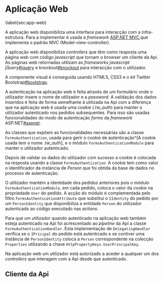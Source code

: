 Aplicação Web
=

\label{sec:app-web}

A aplicação web disponibiliza uma interface para interacção com a infra-estrutura.
Para a implementar é usada a *framework* [ASP.NET MVC](#aspnetmvc),que implementa o padrão MVC (Model–view–controller).

A aplicação web disponibiliza *controllers* que têm como resposta uma página web com código *javascript* que tornam o browser um cliente da Api. 
As páginas web retornadas utilizam as *frameworks javascript* jQuery[#jquery]() e knockout[#knockout]() para interacção com o utilizador.

A componente visual é conseguida usando HTML5, CSS3 e o *kit* Twitter Bootstrap[#bootstrap]().

A autenticação na aplicação web é feita através de um formulário onde o utilizador insere o nome de utilizador e a *password*. A validação dos dados inseridos é feita de forma semelhante à utilizada na Api com a diferença que na aplicação web é usada uma cookie (*.tw_auth*) para manter o utilizador autenticado nos pedidos subsequentes. 
Para isso são usadas funcionalidades do modo de autenticação *forms* da *framework* ASP.NET[#aspnet](). 

As classes que expõem as funcionalidades necessárias são a classe `FormsAuthentication`, usada para gerir o cookie de autenticação^[A cookie usada tem o nome *.tw_auth*], e o módulo `FormsAuthenticationModule` para manter o utilizador autenticado. 

Depois de validar os dados do utilizador com sucesso a cookie é colocada na resposta usando a classe `FormsAuthentication`.
A cookie tem como valor o identificador da instância de *Person* que foi obtida da base de dados no processo de autenticação. 

O utilizador mantém a identidade dos pedidos anteriores pois o módulo `FormsAuthenticationModule`, em cada pedido, coloca o valor da *cookie* na propriedade `User` do pedido. A acção do módulo é complementada pelo filtro `FormsAuthenticationAttribute` que substitui o `IIdentity` do pedido por um `PersonIdentity` que disponibiliza a entidade `Person` do utilizador autenticado ao código executado nas *actions*.

Para que um utilizador quando autenticado na aplicação web também esteja autenticado na Api foi acrescentado ao *pipeline* da Api a classe `FormsAuthenticationHandler`.
Esta implementação de `DelegatingHandler` verifica se o `IPricipal` do pedido está autenticado e se contiver uma instância de `PersonIdentity` coloca a `Person` correspondente na colecção `Properties` utilizando a chave `HttpPropertyKeys.UserPrincipalKey`.

Na aplicação web um utilizador está autorizado a aceder a qualquer um dos *controllers* que interagem com a Api desde que autenticado. 

Cliente da Api
-

